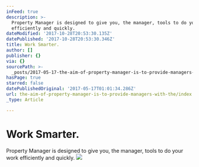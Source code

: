 ```yaml
---
inFeed: true
description: >-
  Property Manager is designed to give you, the manager, tools to do your work
  efficiently and quickly.
dateModified: '2017-10-28T20:53:30.135Z'
datePublished: '2017-10-28T20:53:30.346Z'
title: Work Smarter.
author: []
publisher: {}
via: {}
sourcePath: >-
  _posts/2017-05-17-the-aim-of-property-manager-is-to-provide-managers-with-the.md
hasPage: true
starred: false
datePublishedOriginal: '2017-05-17T01:01:34.286Z'
url: the-aim-of-property-manager-is-to-provide-managers-with-the/index.html
_type: Article

---
```

# Work Smarter.

Property Manager is designed to give you, the manager, tools to do your work efficiently and quickly.
![](https://the-grid-user-content.s3-us-west-2.amazonaws.com/99bdb21b-3229-4959-a788-abbcd97a0330.jpg)